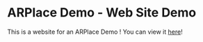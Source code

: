 # ARPlace Demo - Web Site Demo
This is a website for an ARPlace Demo ! You can view it [here](ARPlaceDemo.html)!
